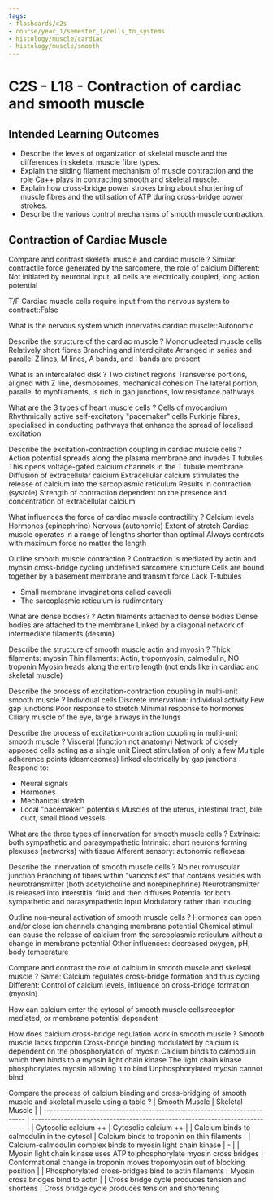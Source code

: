 ```yaml
---
tags:
- flashcards/c2s
- course/year_1/semester_1/cells_to_systems
- histology/muscle/cardiac
- histology/muscle/smooth
---
```


# C2S - L18 - Contraction of cardiac and smooth muscle

## Intended Learning Outcomes
- Describe the levels of organization of skeletal muscle and the differences in skeletal muscle fibre types.
- Explain the sliding filament mechanism of muscle contraction and the role Ca++ plays in contracting smooth and skeletal muscle.
- Explain how cross-bridge power strokes bring about shortening of muscle fibres and the utilisation of ATP during cross-bridge power strokes.
-   Describe the various control mechanisms of smooth muscle contraction.

## Contraction of Cardiac Muscle

Compare and contrast skeletal muscle and cardiac muscle
?
Similar: contractile force generated by the sarcomere, the role of calcium
Different: Not initiated by neuronal input, all cells are electrically coupled, long action potential

T/F Cardiac muscle cells require input from the nervous system to contract::False

What is the nervous system which innervates cardiac muscle::Autonomic

Describe the structure of the cardiac muscle
?
Mononucleated muscle cells
Relatively short fibres
Branching and interdigitate
Arranged in series and parallel
Z lines, M lines, A bands, and I bands are present

What is an intercalated disk
?
Two distinct regions
Transverse portions, aligned with Z line, desmosomes, mechanical cohesion
The lateral portion, parallel to myofilaments, is rich in gap junctions, low resistance pathways

What are the 3 types of heart muscle cells
?
Cells of myocardium
Rhythmically active self-excitatory "pacemaker" cells
Purkinje fibres, specialised in conducting pathways that enhance the spread of localised excitation

Describe the excitation-contraction coupling in cardiac muscle cells
?
Action potential spreads along the plasma membrane and invades T tubules
This opens voltage-gated calcium channels in the T tubule membrane
Diffusion of extracellular calcium
Extracellular calcium stimulates the release of calcium into the sarcoplasmic reticulum
Results in contraction (systole)
Strength of contraction dependent on the presence and concentration of extracellular calcium

What influences the force of cardiac muscle contractility
?
Calcium levels
Hormones (epinephrine)
Nervous (autonomic)
Extent of stretch
Cardiac muscle operates in a range of lengths shorter than optimal
Always contracts with maximum force no matter the length

Outline smooth muscle contraction
?
Contraction is mediated by actin and myosin cross-bridge cycling
undefined sarcomere structure
Cells are bound together by a basement membrane and transmit force
Lack T-tubules
- Small membrane invaginations called caveoli
- The sarcoplasmic reticulum is rudimentary

What are dense bodies?
?
Actin filaments attached to dense bodies
Dense bodies are attached to the membrane
Linked by a diagonal network of intermediate filaments (desmin)

Describe the structure of smooth muscle actin and myosin
?
Thick filaments: myosin
Thin filaments: Actin, tropomyosin, calmodulin, NO troponin
Myosin heads along the entire length (not ends like in cardiac and skeletal muscle)

Describe the process of excitation-contraction coupling in multi-unit smooth muscle
?
Individual cells
Discrete innervation: individual activity
Few gap junctions
Poor response to stretch
Minimal response to hormones
Ciliary muscle of the eye, large airways in the lungs

Describe the process of excitation-contraction coupling in multi-unit smooth muscle
?
Visceral (function not anatomy)
Network of closely apposed cells acting as a single unit
Direct stimulation of only a few
Multiple adherence points (desmosomes)
linked electrically by gap junctions
Respond to:
- Neural signals
- Hormones
- Mechanical stretch
- Local "pacemaker" potentials
Muscles of the uterus, intestinal tract, bile duct, small blood vessels

What are the three types of innervation for smooth muscle cells
?
Extrinsic: both sympathetic and parasympathetic
Intrinsic: short neurons forming plexuses (networks) with tissue
Afferent sensory: autonomic reflexesa

Describe the innervation of smooth muscle cells
?
No neuromuscular junction
Branching of fibres within "varicosities" that contains vesicles with neurotransmitter (both acetylcholine and norepinephrine)
Neurotransmitter is released into interstitial fluid and then diffuses
Potential for both sympathetic and parasympathetic input
Modulatory rather than inducing

Outline non-neural activation of smooth muscle cells
?
Hormones can open and/or close ion channels changing membrane potential
Chemical stimuli can cause the release of calcium from the sarcoplasmic reticulum without a change in membrane potential
Other influences: decreased oxygen, pH, body temperature

Compare and contrast the role of calcium in smooth muscle and skeletal muscle
?
Same: Calcium regulates cross-bridge formation and thus cycling
Different: Control of calcium levels, influence on cross-bridge formation (myosin)

How can calcium enter the cytosol of smooth muscle cells:receptor-mediated, or membrane potential dependent

How does calcium cross-bridge regulation work in smooth muscle
?
Smooth muscle lacks troponin
Cross-bridge binding modulated by calcium is dependent on the phosphorylation of myosin
Calcium binds to calmodulin which then binds to a myosin light chain kinase
The light chain kinase phosphorylates myosin allowing it to bind
Unphosphorylated myosin cannot bind

Compare the process of calcium binding and cross-bridging of smooth muscle and skeletal muscle using a table
?
| Smooth Muscle                                                            | Skeletal Muscle                                                              |
| ------------------------------------------------------------------------ | ---------------------------------------------------------------------------- |
| Cytosolic calcium ++                                                     | Cytosolic calcium ++                                                         |
| Calcium binds to calmodulin in the cytosol                               | Calcium binds to troponin on thin filaments                                  |
| Calcium-calmodulin complex binds to myosin light chain kinase            | -                                                                            |
| Myosin light chain kinase uses ATP to phosphorylate myosin cross bridges | Conformational change in troponin moves tropomyosin out of blocking position |
| Phosphorylated cross-bridges bind to actin filaments                     | Myosin cross bridges bind to actin                                           |
| Cross bridge cycle produces tension and shortens                         | Cross bridge cycle produces tension and shortening                           | 

